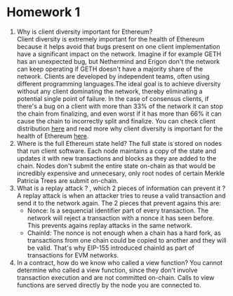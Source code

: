 # Homework 1

1. Why is client diversity important for Ethereum?  
   Client diversity is extremely important for the health of Ethereum because it helps avoid that bugs present
   on one client implementation have a significant impact on the network. Imagine if for example GETH has an unexpected bug, but Nethermind and Erigon don't the network can keep operating if GETH doesn't have a majority share of the network.
   Clients are developed by independent teams, often using different programming languages.The ideal goal is to achieve diversity without any client dominating the network, thereby eliminating a potential single point of failure.
   In the case of consensus clients, if there's a bug on a client with more than 33% of the network it can stop the chain from finalizing, and even worst if it has more than 66% it can cause the chain to incorrectly split and finalize.
   You can check client distribution [here](https://clientdiversity.org/) and read more why client diversity is important for the health of Ethereum [here](https://ethereum.org/en/developers/docs/nodes-and-clients/client-diversity/).
2. Where is the full Ethereum state held?
   The full state is stored on nodes that run client software. Each node maintains a copy of the state and updates it with new transactions and blocks as they are added to the chain. Nodes don't submit the entire state on-chain as that would be incredibly expensive and unnecesary, only root nodes of certain Merkle Patricia Trees are submit on-chain.
3. What is a replay attack ? , which 2 pieces of information can prevent it ?
   A replay attack is when an attacker tries to reuse a valid transaction and send it to the network again. The 2 pieces that prevent agains this are:
    - Nonce: Is a sequencial identifier part of every transaction. The network will reject a transaction with a nonce it has seen before. This prevents agains replay attacks in the same network.
    - ChainId: The nonce is not enough when a chain has a hard fork, as transactions from one chain could be copied to another and they will be valid. That's why EIP-155 introduced chainId as part of transactions for EVM networks.
4. In a contract, how do we know who called a view function?
   You cannot determine who called a view function, since they don't involve transaction execution and are not committed on-chain. Calls to view functions are served directly by the node you are connected to.
